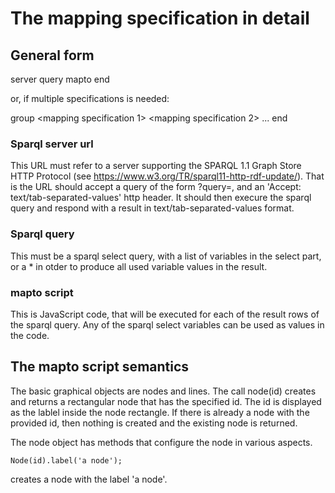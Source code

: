 # The mapping specification in detail

## General form

server
   <sparql server url>
query
  <sparql query>
mapto
  <mapto script>
end

or, if multiple specifications is needed:

group
  <mapping specification 1>
  <mapping specification 2>
  ...
end

### Sparql server url

This URL must refer to a server supporting the SPARQL 1.1 Graph Store HTTP Protocol (see https://www.w3.org/TR/sparql11-http-rdf-update/). That is the URL should accept a query of the form ?query=<URL encoded sparql query>, and an 'Accept: text/tab-separated-values' http header. It should then execure the sparql query and respond with a result in text/tab-separated-values format.

### Sparql query

This must be a sparql select query, with a list of variables in the select part, or a * in otder to produce all used variable values in the result.

### mapto script

This is JavaScript code, that will be executed for each of the result rows of the sparql query.
Any of the sparql select variables can be used as values in the code.

## The mapto script semantics

The basic graphical objects are nodes and lines.
The call node(id) creates and returns a rectangular node that has the specified id. The id is displayed as the lablel inside the node rectangle. If there is already a node with the provided id, then nothing is created and the existing node is returned.

The node object has methods that configure the node in various aspects.

```
Node(id).label('a node');
```

creates a node with the label 'a node'.
